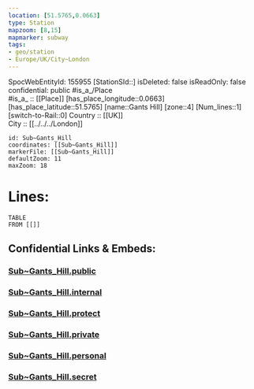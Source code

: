 ```yaml
---
location: [51.5765,0.0663] 
type: Station 
mapzoom: [8,15] 
mapmarker: subway 
tags:
- geo/station
- Europe/UK/City~London
---
```

SpocWebEntityId: 155955
[StationSId::] 
isDeleted: false
isReadOnly: false
confidential: public
#is_a_/Place  
#is_a_ :: [[Place]] 
[has_place_longitude::0.0663] 
[has_place_latitude::51.5765] 
[name::Gants Hill] 
[zone::4] 
[Num_lines::1] 
[switch-to-Rail::0] 
Country :: [[UK]]  
City :: [[../../../London]]  


```leaflet
id: Sub~Gants_Hill
coordinates: [[Sub~Gants_Hill]] 
markerFile: [[Sub~Gants_Hill]] 
defaultZoom: 11 
maxZoom: 18
```


# Lines: 
```dataview
TABLE 
FROM [[]] 
```


## Confidential Links & Embeds: 

### [Sub~Gants_Hill.public](/_public/\Earth\Continent\Europe\Europe~North\UK\England\Regions~England\London,Greater\cities~GreaterLondon\Underground\StationSub~Gants_Hill.public.md) 

### [Sub~Gants_Hill.internal](/_internal/\Earth\Continent\Europe\Europe~North\UK\England\Regions~England\London,Greater\cities~GreaterLondon\Underground\StationSub~Gants_Hill.internal.md) 

### [Sub~Gants_Hill.protect](/_protect/\Earth\Continent\Europe\Europe~North\UK\England\Regions~England\London,Greater\cities~GreaterLondon\Underground\StationSub~Gants_Hill.protect.md) 

### [Sub~Gants_Hill.private](/_private/\Earth\Continent\Europe\Europe~North\UK\England\Regions~England\London,Greater\cities~GreaterLondon\Underground\StationSub~Gants_Hill.private.md) 

### [Sub~Gants_Hill.personal](/_personal/\Earth\Continent\Europe\Europe~North\UK\England\Regions~England\London,Greater\cities~GreaterLondon\Underground\StationSub~Gants_Hill.personal.md) 

### [Sub~Gants_Hill.secret](/_secret/\Earth\Continent\Europe\Europe~North\UK\England\Regions~England\London,Greater\cities~GreaterLondon\Underground\StationSub~Gants_Hill.secret.md)


